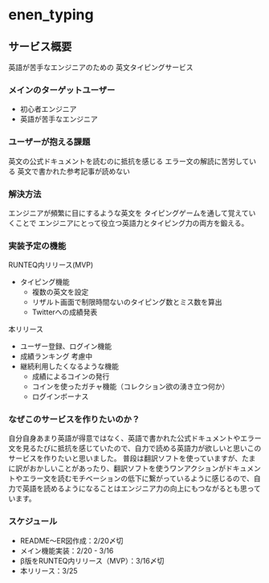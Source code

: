 # enen_typing

## サービス概要
英語が苦手なエンジニアのための
英文タイピングサービス

### メインのターゲットユーザー
- 初心者エンジニア
- 英語が苦手なエンジニア

### ユーザーが抱える課題
英文の公式ドキュメントを読むのに抵抗を感じる
エラー文の解読に苦労している
英文で書かれた参考記事が読めない

### 解決方法
エンジニアが頻繁に目にするような英文を
タイピングゲームを通して覚えていくことで
エンジニアにとって役立つ英語力とタイピング力の両方を鍛える。

### 実装予定の機能
RUNTEQ内リリース(MVP)
- タイピング機能
  - 複数の英文を設定
  - リザルト画面で制限時間ないのタイピング数とミス数を算出
  - Twitterへの成績発表

本リリース
- ユーザー登録、ログイン機能
- 成績ランキング
考慮中
- 継続利用したくなるような機能
  - 成績によるコインの発行
  - コインを使ったガチャ機能（コレクション欲の湧き立つ何か）
  - ログインボーナス

### なぜこのサービスを作りたいのか？
自分自身あまり英語が得意ではなく、英語で書かれた公式ドキュメントやエラー文を見るたびに抵抗を感じていたので、自力で読める英語力が欲しいと思いこのサービスを作りたいと思いました。
普段は翻訳ソフトを使っていますが、たまに訳がおかしいことがあったり、翻訳ソフトを使うワンアクションがドキュメントやエラー文を読むモチベーションの低下に繋がっているように感じるので、自力で英語を読めるようになることはエンジニア力の向上にもつながるとも思っています。


### スケジュール
- README〜ER図作成：2/20〆切
- メイン機能実装：2/20 - 3/16
- β版をRUNTEQ内リリース（MVP）：3/16〆切
- 本リリース：3/25